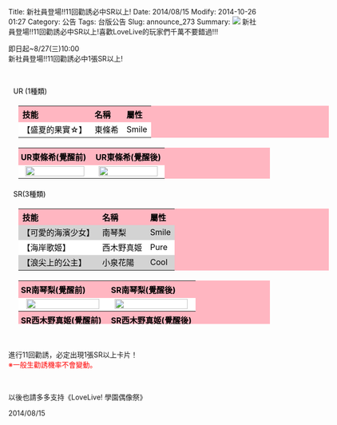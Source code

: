 Title: 新社員登場!!11回勸誘必中SR以上!
Date: 2014/08/15
Modify: 2014-10-26 01:27
Category: 公告
Tags: 台版公告
Slug: announce_273
Summary: <img src="http://seudo.github.io/llsif_tw/images/S6_web.png"> 新社員登場!!11回勸誘必中SR以上!喜歡LoveLive的玩家們千萬不要錯過!!!

<div class="content_news">
<div class="note">
<p>即日起~8/27(三)10:00<br />
新社員登場!!11回勸誘必中1張SR以上!</p>
<br />
<p><span style="color:black; padding-left:10px;">UR (1種類)</span></p>
<table id="table2" style="width: 622px; color: black; background: none repeat scroll 0% 0% lightpink; text-align: left; margin: 20px;">
<tbody>
<tr>
<th>技能</th>
<th>名稱</th>
<th>屬性</th>
</tr>
<tr style="background-color: white;">
<td style="height: 17px;">【盛夏的果實☆】</td>
<td>東條希</td>
<td>Smile</td>
</tr>
</tbody>
</table>
<table width="70%" id="table2" style=" color: black; background: none repeat scroll 0% 0% lightpink; text-align: left; margin: 20px; ">
<tr>
<th width="50%" style="padding:5px;">UR東條希(覺醒前)</th>
<th width="50%">UR東條希(覺醒後)</th>
</tr>
<tr>
<td width="50%" align="center" bgcolor="#FFFFFF"><img src="http://seudo.github.io/llsif_tw/images/S6_Nozomi_1.jpg" width="95%" /></td>
<td width="50%" align="center" bgcolor="#FFFFFF"><img src="http://seudo.github.io/llsif_tw/images/S6_Nozomi_2.jpg" width="95%" /></td>
</tr>
</table>
<p><span style="color:black; padding-left:10px;">SR(3種類)</span></p>
<table id="table2" style="width: 622px; color: black; background: none repeat scroll 0% 0% lightpink; text-align: left; margin: 20px;">
<tbody>
<tr>
<th>技能</th>
<th>名稱</th>
<th>屬性</th>
</tr>
<tr style="background-color: lightgrey;">
<td style="height: 17px;">【可愛的海濱少女】</td>
<td>南琴梨</td>
<td>Smile</td>
</tr>
<tr style="background-color:  white;">
<td style="height: 17px;">【海岸歌姬】</td>
<td>西木野真姬</td>
<td>Pure</td>
</tr>
<tr style="background-color: lightgrey;">
<td style="height: 17px;">【浪尖上的公主】</td>
<td>小泉花陽</td>
<td>Cool</td>
</tr>
<tr>
</tr>
</tbody>
</table>
<table width="70%" id="table2" style=" color: black; background: none repeat scroll 0% 0% lightpink; text-align: left; margin: 20px; height: 87px;">
<tr>
<th width="50%" style="padding:5px;">SR南琴梨(覺醒前)</th>
<th width="50%">SR南琴梨(覺醒後)</th>
</tr>
<tr>
<td width="50%" align="center" bgcolor="#FFFFFF"><img src="http://seudo.github.io/llsif_tw/images/S6_Kotori_1.JPG" width="95%" /></td>
<td width="50%" align="center" bgcolor="#FFFFFF"><img src="http://seudo.github.io/llsif_tw/images/S6_Kotori_2.JPG" width="95%" /></td>
</tr>
<tr>
<th width="50%" style="padding:5px;">SR西木野真姬(覺醒前)</th>
<th width="50%">SR西木野真姬(覺醒後)</th>
</tr>
<tr>
<td width="50%" align="center" bgcolor="#FFFFFF"><img src="http://seudo.github.io/llsif_tw/images/S6_Maki_1.JPG" width="95%" /></td>
<td width="50%" align="center" bgcolor="#FFFFFF"><img src="http://seudo.github.io/llsif_tw/images/S6_Maki_2.JPG" width="95%" /></td>
</tr>
<tr>
<th width="50%" style="padding:5px;">SR小泉花陽(覺醒前)</th>
<th width="50%">SR小泉花陽(覺醒後)</th>
</tr>
<tr>
<td width="50%" align="center" bgcolor="#FFFFFF"><img src="http://seudo.github.io/llsif_tw/images/S6_Hanayo_1.jpg" width="95%" /></td>
<td width="50%" align="center" bgcolor="#FFFFFF"><img src="http://seudo.github.io/llsif_tw/images/S6_Hanayo_2.jpg" width="95%" /></td>
</tr>
</table>
<br />
<p>進行11回勸誘，必定出現1張SR以上卡片！<br />
<span style="color:red;">※一般生勸誘機率不會變動。</span></p>
<br />
<p>以後也請多多支持《LoveLive! 學園偶像祭》</p>
		2014/08/15
		         
</div>
</div>
